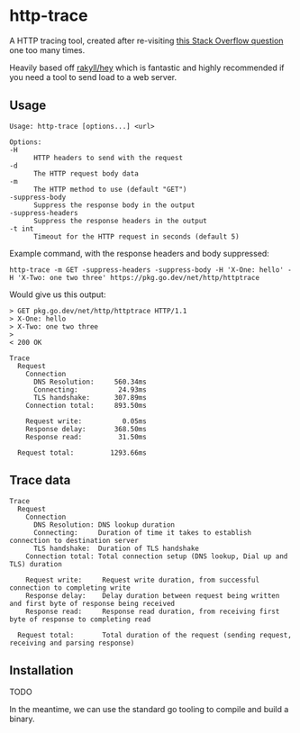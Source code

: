 # http-trace

A HTTP tracing tool, created after re-visiting [this Stack Overflow question](https://stackoverflow.com/questions/18215389/how-do-i-measure-request-and-response-times-at-once-using-curl) one too many times.

Heavily based off [rakyll/hey](https://github.com/rakyll/hey) which is fantastic and highly recommended if you need a tool to send load to a web server.

## Usage
```
Usage: http-trace [options...] <url>

Options:
-H
      HTTP headers to send with the request
-d
      The HTTP request body data
-m
      The HTTP method to use (default "GET")
-suppress-body
      Suppress the response body in the output
-suppress-headers
      Suppress the response headers in the output
-t int
      Timeout for the HTTP request in seconds (default 5)
```

Example command, with the response headers and body suppressed:
```
http-trace -m GET -suppress-headers -suppress-body -H 'X-One: hello' -H 'X-Two: one two three' https://pkg.go.dev/net/http/httptrace
```

Would give us this output:
```
> GET pkg.go.dev/net/http/httptrace HTTP/1.1
> X-One: hello
> X-Two: one two three
>
< 200 OK

Trace
  Request
    Connection
      DNS Resolution:     560.34ms
      Connecting:          24.93ms
      TLS handshake:      307.89ms
    Connection total:     893.50ms

    Request write:          0.05ms
    Response delay:       368.50ms
    Response read:         31.50ms

  Request total:         1293.66ms
```

## Trace data

```
Trace
  Request
    Connection
      DNS Resolution: DNS lookup duration
      Connecting:     Duration of time it takes to establish connection to destination server
      TLS handshake:  Duration of TLS handshake
    Connection total: Total connection setup (DNS lookup, Dial up and TLS) duration

    Request write:     Request write duration, from successful connection to completing write
    Response delay:    Delay duration between request being written and first byte of response being received
    Response read:     Response read duration, from receiving first byte of response to completing read

  Request total:       Total duration of the request (sending request, receiving and parsing response)
```

## Installation
TODO

In the meantime, we can use the standard go tooling to compile and build a binary.
